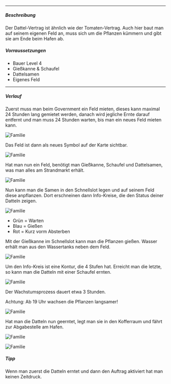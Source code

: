 -------------------------------

##### Beschreibung
Der Dattel-Vertrag ist ähnlich wie der Tomaten-Vertrag. Auch hier baut man auf seinem eigenen Feld an, muss sich um die Pflanzen kümmern und gibt sie am Ende beim Hafen ab.


##### Vorraussetzungen
- Bauer Level 4
- Gießkanne & Schaufel
- Dattelsamen
- Eigenes Feld

-------------------------------

##### Verlauf

Zuerst muss man beim Government ein Feld mieten, dieses kann maximal 24 Stunden lang gemietet werden, danach wird jegliche Ernte darauf entfernt und man muss 24 Stunden warten, bis man ein neues Feld mieten kann.

![Familie](../../assets/images/family/contracts/date/eigenes_feld_mieten.PNG)

Das Feld ist dann als neues Symbol auf der Karte sichtbar.

![Familie](../../assets/images/family/contracts/date/eigenes_feld.PNG)

Hat man nun ein Feld, benötigt man Gießkanne, Schaufel und Dattelsamen, was man alles am Strandmarkt erhält.

![Familie](../../assets/images/family/contracts/date/werkzeug_markt.PNG)

Nun kann man die Samen in den Schnellslot legen und auf seinem Feld diese anpflanzen.
Dort erschneinen dann Info-Kreise, die den Status deiner Datteln zeigen.

![Familie](../../assets/images/family/contracts/date/pflanze_prozesse.PNG)

- Grün = Warten
- Blau = Gießen
- Rot = Kurz vorm Absterben

Mit der Gießkanne im Schnellslot kann man die Pflanzen gießen. Wasser erhält man aus den Wassertanks neben dem Feld.

![Familie](../../assets/images/family/contracts/date/wassertank.PNG)

Um den Info-Kreis ist eine Kontur, die 4 Stufen hat. Erreicht man die letzte, so kann man die Datteln mit einer Schaufel ernten.

![Familie](../../assets/images/family/contracts/date/pflanze_fertig.PNG)

Der Wachstumsprozess dauert etwa 3 Stunden.

Achtung: Ab 19 Uhr wachsen die Pflanzen langsamer!

![Familie](../../assets/images/family/contracts/date/dattel_pflanze.PNG)

Hat man die Datteln nun geerntet, legt man sie in den Kofferraum und fährt zur Abgabestelle am Hafen.

![Familie](../../assets/images/family/contracts/date/dattel_abgabe_point.PNG)

![Familie](../../assets/images/family/contracts/date/dattel_abgabe.PNG)

##### Tipp

Wenn man zuerst die Datteln erntet und dann den Auftrag aktiviert hat man keinen Zeitdruck.

